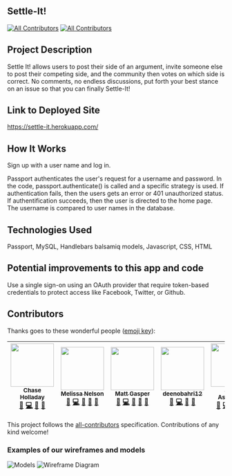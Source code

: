 ## Settle-It!
[![All Contributors](https://img.shields.io/badge/all_contributors-6-orange.svg?style=flat-square)](#contributors)
[![All Contributors](https://img.shields.io/badge/all_contributors-0-orange.svg?style=flat-square)](#contributors)

## Project Description

Settle It! allows users to post their side of an argument, invite someone else to post their competing side, and the community then votes on which side is correct. No comments, no endless discussions, put forth your best stance on an issue so that you can finally Settle-It!

## Link to Deployed Site

https://settle-it.herokuapp.com/

## How It Works

Sign up with a user name and log in. 

Passport authenticates the user's request for a username and password. In the code, passport.authenticate() is called and a specific strategy is used. If authentication fails, then the users gets an error or 401 unauthorized status. If authentification succeeds, then the user is directed to the home page. The username is compared to user names in the database.


## Technologies Used
Passport, MySQL, Handlebars
balsamiq models, 
Javascript, CSS, HTML

## Potential improvements to this app and code

Use a single sign-on using an OAuth provider that require token-based credentials to protect access like Facebook, Twitter, or Github.



<!-- follow the instructions here https://www.npmjs.com/package/all-contributors-cli 
after intial set up, add people and their icon by using npm run contributers:add -- mnelson doc code
then run the command npm run contributors:generate-->
## Contributors

Thanks goes to these wonderful people ([emoji key](https://github.com/kentcdodds/all-contributors#emoji-key)):
<!-- ALL-CONTRIBUTORS-LIST:START - Do not remove or modify this section -->
<!-- prettier-ignore -->
| [<img src="https://avatars2.githubusercontent.com/u/39205866?v=4" width="100px;"/><br /><sub><b>Chase Holladay</b></sub>](https://www.linkedin.com/in/chaseholladay/)<br />[📖](https://github.com/mnelson13/Settle-It/commits?author=chaseholladay "Documentation") [💻](https://github.com/mnelson13/Settle-It/commits?author=chaseholladay "Code") [🤔](#ideas-chaseholladay "Ideas, Planning, & Feedback") [👀](#review-chaseholladay "Reviewed Pull Requests") | [<img src="https://avatars3.githubusercontent.com/u/38267278?v=4" width="100px;"/><br /><sub><b>Melissa Nelson</b></sub>](https://github.com/mnelson13)<br />[📖](https://github.com/mnelson13/Settle-It/commits?author=mnelson13 "Documentation") [💻](https://github.com/mnelson13/Settle-It/commits?author=mnelson13 "Code") [🤔](#ideas-mnelson13 "Ideas, Planning, & Feedback") [👀](#review-mnelson13 "Reviewed Pull Requests") [🎨](#design-mnelson13 "Design") | [<img src="https://avatars0.githubusercontent.com/u/36514598?v=4" width="100px;"/><br /><sub><b>Matt Gasper</b></sub>](https://github.com/mattypockets)<br />[📖](https://github.com/mnelson13/Settle-It/commits?author=mattypockets "Documentation") [💻](https://github.com/mnelson13/Settle-It/commits?author=mattypockets "Code") [🤔](#ideas-mattypockets "Ideas, Planning, & Feedback") [👀](#review-mattypockets "Reviewed Pull Requests") [🎨](#design-mattypockets "Design") | [<img src="https://avatars0.githubusercontent.com/u/41357885?v=4" width="100px;"/><br /><sub><b>deenobahri12</b></sub>](https://github.com/deenobahri12)<br />[📖](https://github.com/mnelson13/Settle-It/commits?author=deenobahri12 "Documentation") [💻](https://github.com/mnelson13/Settle-It/commits?author=deenobahri12 "Code") [🤔](#ideas-deenobahri12 "Ideas, Planning, & Feedback") [👀](#review-deenobahri12 "Reviewed Pull Requests") | [<img src="https://avatars1.githubusercontent.com/u/43099258?v=4" width="100px;"/><br /><sub><b>Yuval Ashkenazi</b></sub>](https://github.com/Yuvashkenazi)<br />[📖](https://github.com/mnelson13/Settle-It/commits?author=Yuvashkenazi "Documentation") [💻](https://github.com/mnelson13/Settle-It/commits?author=Yuvashkenazi "Code") [🤔](#ideas-Yuvashkenazi "Ideas, Planning, & Feedback") [👀](#review-Yuvashkenazi "Reviewed Pull Requests") [🐛](https://github.com/mnelson13/Settle-It/issues?q=author%3AYuvashkenazi "Bug reports") | [<img src="https://avatars3.githubusercontent.com/u/12818787?v=4" width="100px;"/><br /><sub><b>Spencer Berg</b></sub>](https://github.com/sbd367)<br />[📖](https://github.com/mnelson13/Settle-It/commits?author=sbd367 "Documentation") [💻](https://github.com/mnelson13/Settle-It/commits?author=sbd367 "Code") [🤔](#ideas-sbd367 "Ideas, Planning, & Feedback") [👀](#review-sbd367 "Reviewed Pull Requests") [🐛](https://github.com/mnelson13/Settle-It/issues?q=author%3Asbd367 "Bug reports") |
| :---: | :---: | :---: | :---: | :---: | :---: |
<!-- ALL-CONTRIBUTORS-LIST:END -->
<!-- Thanks goes to these wonderful people ([emoji key](https://github.com/kentcdodds/all-contributors#emoji-key)): -->

<!-- ALL-CONTRIBUTORS-LIST:START - Do not remove or modify this section -->
<!-- prettier-ignore -->
<!-- ALL-CONTRIBUTORS-LIST:END -->

This project follows the [all-contributors](https://github.com/kentcdodds/all-contributors) specification. Contributions of any kind welcome!


### Examples of our wireframes and models

<img src="public/css/Settle-It Models Diagram.png" href="https://www.lucidchart.com/invitations/accept/20eca931-1b53-4383-bf72-e04d465b0cb1" alt="Models" />

<img src="public/css/wireframe1.png" href="https://balsamiq.cloud/s38sisx/p8329os" alt="Wireframe Diagram"/>





